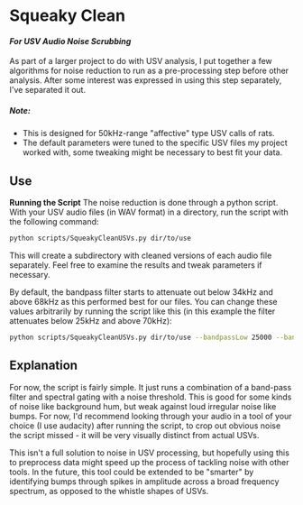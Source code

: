 # Squeaky Clean
#### _For USV Audio Noise Scrubbing_

As part of a larger project to do with USV analysis, I put together a few algorithms for noise reduction to run as a pre-processing step before other analysis. After some interest was expressed in using this step separately, I've separated it out.

##### Note:

- This is designed for 50kHz-range "affective" type USV calls of rats.
- The default parameters were tuned to the specific USV files my project worked with, some tweaking might be necessary to best fit your data.

## Use

**Running the Script**
The noise reduction is done through a python script. With your USV audio files (in WAV format) in a directory, run the script with the following command:
```sh
python scripts/SqueakyCleanUSVs.py dir/to/use
```
This will create a subdirectory with cleaned versions of each audio file separately. Feel free to examine the results and tweak parameters if necessary.

By default, the bandpass filter starts to attenuate out below 34kHz and above 68kHz as this performed best for our files. You can change these values arbitrarily by running the script like this (in this example the filter attenuates below 25kHz and above 70kHz):
```sh
python scripts/SqueakyCleanUSVs.py dir/to/use --bandpassLow 25000 --bandpassHigh 70000
```

## Explanation
For now, the script is fairly simple. It just runs a combination of a band-pass filter and spectral gating with a noise threshold. This is good for some kinds of noise like background hum, but weak against loud irregular noise like bumps. For now, I'd recommend looking through your audio in a tool of your choice (I use audacity) after running the script, to crop out obvious noise the script missed - it will be very visually distinct from actual USVs.

This isn't a full solution to noise in USV processing, but hopefully using this to preprocess data might speed up the process of tackling noise with other tools. In the future, this tool could be extended to be "smarter" by identifying bumps through spikes in amplitude across a broad frequency spectrum, as opposed to the whistle shapes of USVs.